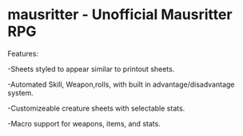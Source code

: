# mausritter - Unofficial Mausritter RPG

Features:

  -Sheets styled to appear similar to printout sheets.
  
  -Automated Skill, Weapon,rolls, with built in advantage/disadvantage system.
  
  -Customizeable creature sheets with selectable stats.
  
  -Macro support for weapons, items, and stats.

